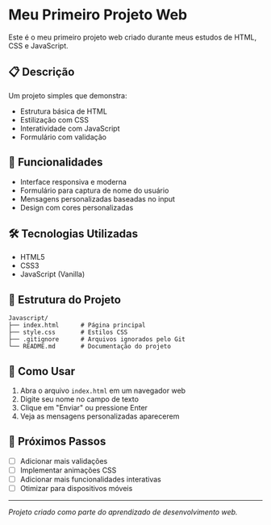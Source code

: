 # Meu Primeiro Projeto Web

Este é o meu primeiro projeto web criado durante meus estudos de HTML, CSS e JavaScript.

## 📋 Descrição

Um projeto simples que demonstra:
- Estrutura básica de HTML
- Estilização com CSS
- Interatividade com JavaScript
- Formulário com validação

## 🚀 Funcionalidades

- Interface responsiva e moderna
- Formulário para captura de nome do usuário
- Mensagens personalizadas baseadas no input
- Design com cores personalizadas

## 🛠️ Tecnologias Utilizadas

- HTML5
- CSS3
- JavaScript (Vanilla)

## 📁 Estrutura do Projeto

```
Javascript/
├── index.html      # Página principal
├── style.css       # Estilos CSS
├── .gitignore      # Arquivos ignorados pelo Git
└── README.md       # Documentação do projeto
```

## 🎯 Como Usar

1. Abra o arquivo `index.html` em um navegador web
2. Digite seu nome no campo de texto
3. Clique em "Enviar" ou pressione Enter
4. Veja as mensagens personalizadas aparecerem

## 📝 Próximos Passos

- [ ] Adicionar mais validações
- [ ] Implementar animações CSS
- [ ] Adicionar mais funcionalidades interativas
- [ ] Otimizar para dispositivos móveis

---

*Projeto criado como parte do aprendizado de desenvolvimento web.* 
